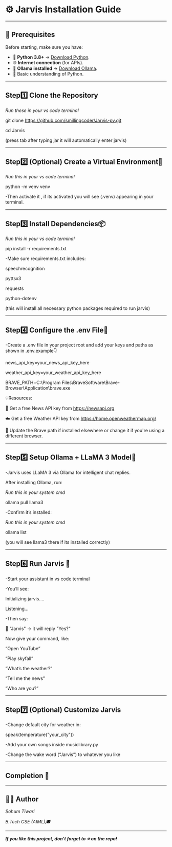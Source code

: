 # ⚙️ Jarvis Installation Guide

---

## 🧠 Prerequisites

Before starting, make sure you have:

- 🐍 **Python 3.8+** → [Download Python](https://www.python.org/downloads/).
- 🌐 **Internet connection** (for APIs).
- 🦙 **Ollama installed** → [Download Ollama](https://ollama.com/download).
- 🧩 Basic understanding of Python.

---

## Step1️⃣ Clone the Repository

_Run these in your vs code terminal_

git clone https://github.com/smillingcoder/Jarvis-py.git

cd Jarvis 

(press tab after typing jar it will automatically enter jarvis)

---

## Step2️⃣ (Optional) Create a Virtual Environment🧱

_Run this in your vs code terminal_

python -m venv venv

-Then activate it , if its activated you will see (.venv) appearing in your terminal.

---

## Step3️⃣ Install Dependencies📦

_Run this in your vs code terminal_

pip install -r requirements.txt

-Make sure requirements.txt includes:

speechrecognition

pyttsx3

requests

python-dotenv

(this will install all necessary python packages required to run jarvis)

---

## Step4️⃣ Configure the .env File🔑

-Create a .env file in your project root and add your keys and paths as shown in .env.example👇

news_api_key=your_news_api_key_here

weather_api_key=your_weather_api_key_here

BRAVE_PATH=C:\Program Files\BraveSoftware\Brave-Browser\Application\brave.exe

💡Resources:

📰 Get a free News API key from https://newsapi.org

☁️ Get a free Weather API key from https://home.openweathermap.org/

🦁 Update the Brave path if installed elsewhere or change it if you're using a different browser.

---

## Step5️⃣ Setup Ollama + LLaMA 3 Model🦙

-Jarvis uses LLaMA 3 via Ollama for intelligent chat replies.

After installing Ollama, run:

_Run this in your system cmd_

ollama pull llama3

-Confirm it’s installed:

_Run this in your system cmd_

ollama list

(you will see llama3 there if its installed correctly)

---

## Step6️⃣ Run Jarvis 🚀

-Start your assistant in vs code terminal

-You’ll see:

Initializing jarvis....

Listening...

-Then say:

🎤 "Jarvis" → it will reply "Yes?"

Now give your command, like:

“Open YouTube”

“Play skyfall”

“What’s the weather?”

“Tell me the news”

“Who are you?”

---

## Step7️⃣ (Optional) Customize Jarvis 

-Change default city for weather in:

speak(temperature("your_city"))

-Add your own songs inside musiclibrary.py

-Change the wake word (“Jarvis”) to whatever you like

---

## Completion 🎉

---

## 👨‍💻 Author

_Sohum Tiwari_  

_B.Tech CSE (AIML)🎓_

---

_**If you like this project, don't forget to ⭐ on the repo!**_

